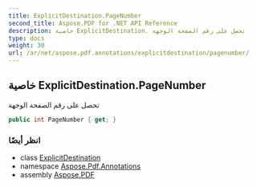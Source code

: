 ```yaml
---
title: ExplicitDestination.PageNumber
second_title: Aspose.PDF for .NET API Reference
description: خاصية ExplicitDestination. تحصل على رقم الصفحة الوجهة
type: docs
weight: 30
url: /ar/net/aspose.pdf.annotations/explicitdestination/pagenumber/
---
```

## خاصية ExplicitDestination.PageNumber

تحصل على رقم الصفحة الوجهة

```csharp
public int PageNumber { get; }
```

### انظر أيضًا

* class [ExplicitDestination](../)
* namespace [Aspose.Pdf.Annotations](../../../aspose.pdf.annotations/)
* assembly [Aspose.PDF](../../../)